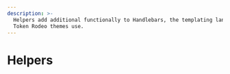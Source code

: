 ```yaml
---
description: >-
  Helpers add additional functionally to Handlebars, the templating language
  Token Rodeo themes use.
---
```


# Helpers

